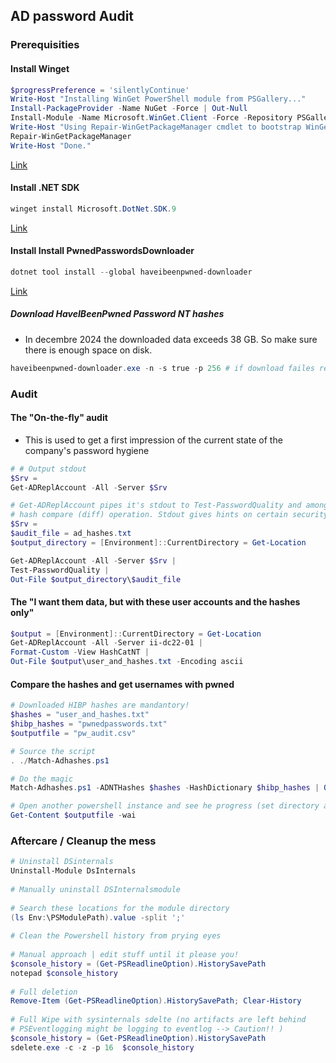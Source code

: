 ## AD password Audit

### Prerequisities

#### Install Winget
```powershell
$progressPreference = 'silentlyContinue'
Write-Host "Installing WinGet PowerShell module from PSGallery..."
Install-PackageProvider -Name NuGet -Force | Out-Null
Install-Module -Name Microsoft.WinGet.Client -Force -Repository PSGallery | Out-Null
Write-Host "Using Repair-WinGetPackageManager cmdlet to bootstrap WinGet..."
Repair-WinGetPackageManager
Write-Host "Done."
```
[Link](https://learn.microsoft.com/en-us/windows/package-manager/winget/#install-winget)

#### Install .NET SDK
```powershell
winget install Microsoft.DotNet.SDK.9
```
[Link](https://learn.microsoft.com/en-us/dotnet/core/install/windows?WT.mc_id=dotnet-35129-website#install-with-windows-package-manager-winget)

#### Install Install PwnedPasswordsDownloader
```powershell
dotnet tool install --global haveibeenpwned-downloader
```
[Link](https://github.com/HaveIBeenPwned/PwnedPasswordsDownloader)

##### Download HaveIBeenPwned Password NT hashes
- In decembre 2024 the downloaded data exceeds 38 GB. So make sure there is enough space on disk.
```powershell
haveibeenpwned-downloader.exe -n -s true -p 256 # if download failes redce parallelism (-p) 
```

### Audit
#### The "On-the-fly" audit
- This is used to get a first impression of the current state of the company's password hygiene
```powershell
# # Output stdout
$Srv =
Get-ADReplAccount -All -Server $Srv

# Get-ADReplAccount pipes it's stdout to Test-PasswordQuality and among other things performs a basic 
# hash compare (diff) operation. Stdout gives hints on certain security misconfigurations.
$Srv =
$audit_file = ad_hashes.txt
$output_directory = [Environment]::CurrentDirectory = Get-Location

Get-ADReplAccount -All -Server $Srv |
Test-PasswordQuality |
Out-File $output_directory\$audit_file
```

#### The "I want them data, but with these user accounts and the hashes only"

```powershell
$output = [Environment]::CurrentDirectory = Get-Location
Get-ADReplAccount -All -Server ii-dc22-01 |
Format-Custom -View HashCatNT |
Out-File $output\user_and_hashes.txt -Encoding ascii
```

#### Compare the hashes and get usernames with pwned
```powershell
# Downloaded HIBP hashes are mandantory!
$hashes = "user_and_hashes.txt"
$hibp_hashes = "pwnedpasswords.txt"
$outputfile = "pw_audit.csv"

# Source the script
. ./Match-Adhashes.ps1

# Do the magic
Match-Adhashes.ps1 -ADNTHashes $hashes -HashDictionary $hibp_hashes | Out-File $outputfile 

# Open another powershell instance and see he progress (set directory accordingly)
Get-Content $outputfile -wai
```


### Aftercare / Cleanup the mess
```powershell
# Uninstall DSinternals
Uninstall-Module DsInternals
 
# Manually uninstall DSInternalsmodule
  
# Search these locations for the module directory
(ls Env:\PSModulePath).value -split ';'
 
# Clean the Powershell history from prying eyes
 
# Manual approach | edit stuff until it please you!
$console_history = (Get-PSReadlineOption).HistorySavePath
notepad $console_history
 
# Full deletion
Remove-Item (Get-PSReadlineOption).HistorySavePath; Clear-History
 
# Full Wipe with sysinternals sdelte (no artifacts are left behind
# PSEventlogging might be logging to eventlog --> Caution!! )
$console_history = (Get-PSReadlineOption).HistorySavePath
sdelete.exe -c -z -p 16  $console_history
```